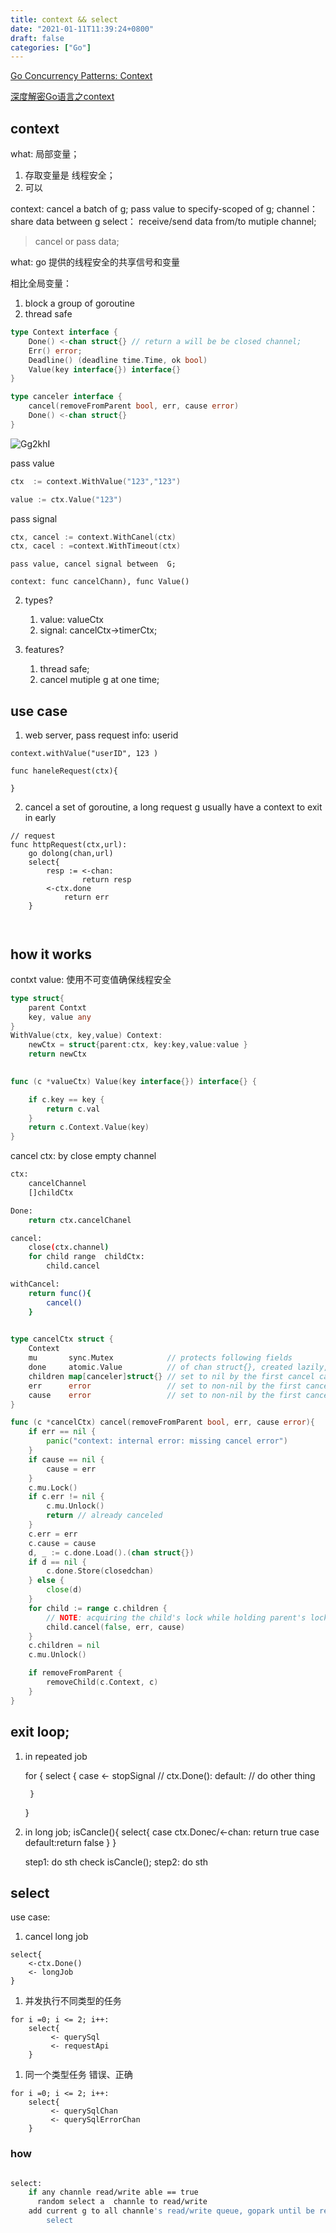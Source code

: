 ```yaml
---
title: context && select
date: "2021-01-11T11:39:24+0800"
draft: false
categories: ["Go"]
---
```

[Go Concurrency Patterns: Context](https://blog.golang.org/context)

[深度解密Go语言之context](https://zhuanlan.zhihu.com/p/68792989)



## context

what: 局部变量；

1. 存取变量是 线程安全； 
2. 可以

  



context:  cancel a batch of g; pass value to  specify-scoped of g;
channel： share data between g
select： receive/send data from/to mutiple channel;
>  cancel or pass data;


what: go 提供的线程安全的共享信号和变量 


相比全局变量：
1.  block a group of goroutine 
2.  thread safe


```go
type Context interface {
    Done() <-chan struct{} // return a will be be closed channel;
    Err() error;
    Deadline() (deadline time.Time, ok bool)
    Value(key interface{}) interface{}
}

type canceler interface {
	cancel(removeFromParent bool, err, cause error)
	Done() <-chan struct{}
}
```
![Gg2khI](https://cdn.jsdelivr.net/gh/atony2099/imgs@master/20211113/Gg2khI.jpg)


pass value

```go
ctx  := context.WithValue("123","123")

value := ctx.Value("123")

```


pass signal

```go
ctx, cancel := context.WithCanel(ctx)
ctx, cacel : =context.WithTimeout(ctx)
```



    pass value, cancel signal between  G;

    context: func cancelChann), func Value()

2. types?
    1.   value: valueCtx
    2.   signal:  cancelCtx->timerCtx;

3. features?
   1. thread safe; 
   2. cancel mutiple g at one time;


## use case


1. web server, pass request info: userid
```
context.withValue("userID", 123 )

func haneleRequest(ctx){

}

```

2. cancel   a set of goroutine,  a long request g usually have a context to exit in early
```
// request 
func httpRequest(ctx,url):
	go dolong(chan,url)
	select{
		resp := <-chan:
				return resp	
		<-ctx.done
			return err
	}



```






## how it works

contxt value: 
使用不可变值确保线程安全 
```go
type struct{
	parent Contxt
	key, value any
} 
WithValue(ctx, key,value) Context:
	newCtx = struct{parent:ctx, key:key,value:value }
	return newCtx 
	 

func (c *valueCtx) Value(key interface{}) interface{} {

	if c.key == key {
		return c.val
	}
	return c.Context.Value(key)
}
```


cancel ctx: by close empty channel 
```bash
ctx:
	cancelChannel
	[]childCtx

Done:
	return ctx.cancelChanel

cancel:
	close(ctx.channel)
	for child range  childCtx:
		child.cancel

withCancel:
	return func(){
		cancel()
	}
	
```


```go
type cancelCtx struct {
	Context
	mu       sync.Mutex            // protects following fields
	done     atomic.Value          // of chan struct{}, created lazily, closed by first cancel call
	children map[canceler]struct{} // set to nil by the first cancel call
	err      error                 // set to non-nil by the first cancel call
	cause    error                 // set to non-nil by the first cancel call
}

func (c *cancelCtx) cancel(removeFromParent bool, err, cause error){
	if err == nil {
		panic("context: internal error: missing cancel error")
	}
	if cause == nil {
		cause = err
	}
	c.mu.Lock()
	if c.err != nil {
		c.mu.Unlock()
		return // already canceled
	}
	c.err = err
	c.cause = cause
	d, _ := c.done.Load().(chan struct{})
	if d == nil {
		c.done.Store(closedchan)
	} else {
		close(d)
	}
	for child := range c.children {
		// NOTE: acquiring the child's lock while holding parent's lock.
		child.cancel(false, err, cause)
	}
	c.children = nil
	c.mu.Unlock()

	if removeFromParent {
		removeChild(c.Context, c)
	}
}

```






## exit  loop;


1. in repeated job

    for {
        select {
          case  <- stopSignal // ctx.Done():
         default:
         // do other thing

        }
    }


2. in long  job;
    isCancle(){
        select{
       case ctx.Donec/<-chan: return true
       case default:return false
        }
    }
   

    step1: do sth
    check isCancle();
    step2: do sth



## select 
use case:
1. cancel long job 
```
select{
	<-ctx.Done()
	<- longJob
}
```
1. 并发执行不同类型的任务

```
for i =0; i <= 2; i++:
	select{
		 <- querySql
		 <- requestApi
	}

```

1. 同一个类型任务 错误、正确
```
for i =0; i <= 2; i++:
	select{
		 <- querySqlChan
		 <- querySqlErrorChan
	}

```




### how

```bash

select:
    if any channle read/write able == true 
	  random select a  channle to read/write
    add current g to all channle's read/write queue, gopark until be ready:
	    select

```

